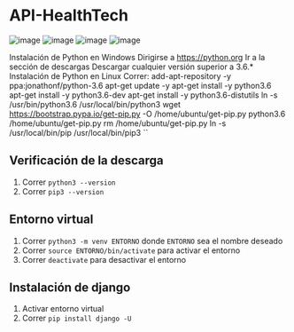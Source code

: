 
# API-HealthTech

![image](https://img.shields.io/github/downloads/TcNobo/TcNo-Acc-Switcher/total?color=%23AEEA7A&label=Django&logo=Django&logoColor=%23AEEA7A&style=for-the-badge)
![image](https://img.shields.io/badge/Git-F05032?style=for-the-badge&logo=git&logoColor=white)
![image](https://img.shields.io/badge/GitHub-100000?style=for-the-badge&logo=github&logoColor=white)
![image](https://img.shields.io/badge/Visual_Studio_Code-0078D4?style=for-the-badge&logo=visual%20studio%20code&logoColor=white)

Instalación de Python en Windows
Dirigirse a https://python.org
Ir a la sección de descargas
Descargar cualquier versión superior a 3.6.*
Instalación de Python en Linux
Correr:
add-apt-repository -y ppa:jonathonf/python-3.6
apt-get update -y
apt-get install -y python3.6
apt-get install -y python3.6-dev
apt-get install -y python3.6-distutils
ln -s /usr/bin/python3.6 /usr/local/bin/python3
wget https://bootstrap.pypa.io/get-pip.py -O /home/ubuntu/get-pip.py
python3.6 /home/ubuntu/get-pip.py
rm /home/ubuntu/get-pip.py
ln -s /usr/local/bin/pip /usr/local/bin/pip3
``

## Verificación de la descarga

1. Correr `python3 --version`
2. Correr `pip3 --version`

## Entorno virtual

1. Correr `python3 -m venv ENTORNO` donde `ENTORNO` sea el nombre deseado
2. Correr `source ENTORNO/bin/activate` para activar el entorno
3. Correr `deactivate` para desactivar el entorno

## Instalación de django

1. Activar entorno virtual
2. Correr `pip install django -U`
